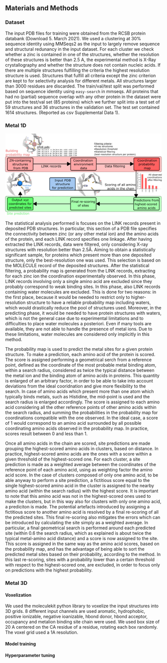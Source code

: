 ## Materials and Methods

### Dataset

The input PDB files for training were obtained from the RCSB protein databank (Download 5. March 2021). We used a clustering at 30% sequence identity using MMSeqs2 as the input to largely remove sequence and structural redunancy in the input dataset. 
For each cluster we check whether a zinc is contained in one of the structures, whether the resolution of these structures is better than 2.5 A, the experimental method is X-Ray crystallography and whether the structure does not contain nucleic acids. If there are multiple structures fulfilling the criteria the highest resolution structure is used. Structures that fulfill all criteria except the zinc criterion are kept to for selectivity analysis for different metals. 
All structures larger than 3000 residues are discarded. 
The train/val/test split was performed based on sequence identity using `easy-search` in mmseqs. All proteins that had no (partial) sequence overlap with any other protein in the dataset were put into the test/val set (85 proteins) which we further split into a test set of 59 structures and 36 structures in the validation set. The test set contained 1614 structures. (Reported as csv Supplemental Data 1).



### Metal 1D
![Workflow of Metal1D](images/metal1D_scheme_large.png)

The statistical analysis performed is focuses on the LINK records present in deposited PDB structures. In particular, this section of a PDB file specifies the connectivity between zinc (or any other metal ion) and the amino acids of the protein, and each LINK record specifies one linkage. After having extracted the LINK records, data were filtered, only considering X-ray structures with resolution better than $2.5 \text{\AA}$. Aiming to obtain a statistically significant sample, for proteins which present more than one deposited structure, only the best-resolution one was used. This selection is based on the MOLECULE record of the deposited structures.
After the statistical filtering, a probability map is generated from the LINK records, extracting for each zinc ion the coordination experimentally observed. In this phase, LINK records involving only a single amino acid are excluded since they probably correspond to weak binding sites. In this phase, also LINK records containing water molecules are excluded. This is done for two reasons: in the first place, because it would be needed to restrict only to higher-resolution structure to have a reliable probability map including waters, which would drastically reduce the pool of structures used. Moreover, in the predicting phase, it would be needed to have protein structures with waters, which is not the general case due to experimental limitations and to difficulties to place water molecules a posteriori. Even if many tools are available, they are not able to handle the presence of metal ions. Due to these limitations, water molecules are considered only implicitly in this method.


The probability map is used to predict the metal sites for a given protein structure. To make a prediction, each amino acid of the protein is scored. The score is assigned performing a geometrical serch from a reference point, defined as the coordinate of the most probable metal binding atom, within a search radius, considered as twice the typical distance between the metal ion and the binding atom of amino acids in proteins. This quantity is enlarged of an arbitrary factor, in order to be able to take into account deviations from the ideal cooridnation and give more flexibility to the search. In case of amino acids which present more than one atom which typically binds metals, such as Histidine, the mid-point is used and the search radius is enlarged accordingly. 
The score is assigned to each amino acid considering all the other reference points of other amino acids within the search radius, and summing the probabilities in the probability map for coordinations compatible with the one observed. In the ideal case, a score of $1$ would correspond to an amino acid surrounded by all possible coordinating amino acids observed in the probability map. In practice, scores result between $0$ and less than $1$.

Once all amino acids in the chain are scored, site predictions are made grouping the highest-scored amino acids in clusters, based on distance. In practice, highest-scored amino acids are the ones with a score within a given threshold of the highest-scored one. For each cluster, a site prediction is made as a weighted average between the coordinates of the reference point of each amino acid, using as weighting factor the amino acid score. In the case of clusters composed of only one amino acid, to be able anyway to perform a site prediction, a fictitious score equal to the single highest-scored amino acid in the cluster is assigned to the nearby amino acid  (within the search radius) with the highest score. It is important to note that this amino acid was not in the highest-scored ones used to make the clusters, but in this way also for clusters with only one amino acid, a prediciton is made. The potential artefacts introduced by assigning a fictitious score to another amino acid is resolved by a final re-scoring of all the predicted sites.
This final re-scoring also mitigates the errors which can be introduced by calculating the site simply as a weighted average. In particular, a final geometrical search is performed around each predicted site (within $0.6$ the search radius, which as explained is about twice the typical metal-amino acid distance) and a score is now assigned to the site. This score is assigned in the same way as the amino acid scores, based on the probability map, and has the advantage of being able to sort the predicted metal sites based on their probability, according to the method. In this last re-scoring, sites with a probability lower than a certain threshold with respect to the highest-scored one, are excluded, in order to focus only on predictions with the highest probability. 

### Metal 3D

#### Voxelization
We used the moleculekit python library to voxelize the input structures into 3D grids. 8 different input channels are used aromatic, hydrophobic, positive ionizable, negative ioanizable, hbond donor, hbond acceptor, occupancy and metalion binding site chain were used. We used box size of 20 A centered on the CA residue of a residue, rotating each box randomly. The voxel grid used a 1A resolution. 

#### Model training

#### Hyperparameter tuning
